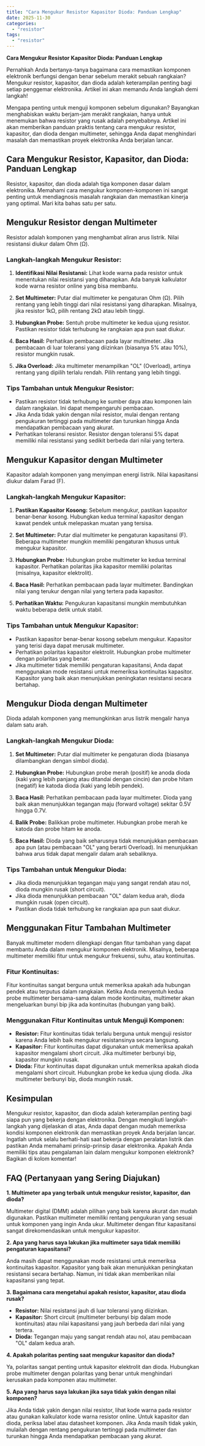 ```yaml
---
title: "Cara Mengukur Resistor Kapasitor Dioda: Panduan Lengkap"
date: 2025-11-30
categories: 
  - "resistor"
tags: 
  - "resistor"
---
```


**Cara Mengukur Resistor Kapasitor Dioda: Panduan Lengkap**

Pernahkah Anda bertanya-tanya bagaimana cara memastikan komponen elektronik berfungsi dengan benar sebelum merakit sebuah rangkaian? Mengukur resistor, kapasitor, dan dioda adalah keterampilan penting bagi setiap penggemar elektronika. Artikel ini akan memandu Anda langkah demi langkah!

Mengapa penting untuk menguji komponen sebelum digunakan? Bayangkan menghabiskan waktu berjam-jam merakit rangkaian, hanya untuk menemukan bahwa resistor yang rusak adalah penyebabnya. Artikel ini akan memberikan panduan praktis tentang cara mengukur resistor, kapasitor, dan dioda dengan multimeter, sehingga Anda dapat menghindari masalah dan memastikan proyek elektronika Anda berjalan lancar.

## Cara Mengukur Resistor, Kapasitor, dan Dioda: Panduan Lengkap

Resistor, kapasitor, dan dioda adalah tiga komponen dasar dalam elektronika. Memahami cara mengukur komponen-komponen ini sangat penting untuk mendiagnosis masalah rangkaian dan memastikan kinerja yang optimal. Mari kita bahas satu per satu.

## Mengukur Resistor dengan Multimeter

Resistor adalah komponen yang menghambat aliran arus listrik. Nilai resistansi diukur dalam Ohm (Ω).

### Langkah-langkah Mengukur Resistor:

1. **Identifikasi Nilai Resistansi:** Lihat kode warna pada resistor untuk menentukan nilai resistansi yang diharapkan. Ada banyak kalkulator kode warna resistor online yang bisa membantu.
    
2. **Set Multimeter:** Putar dial multimeter ke pengaturan Ohm (Ω). Pilih rentang yang lebih tinggi dari nilai resistansi yang diharapkan. Misalnya, jika resistor 1kΩ, pilih rentang 2kΩ atau lebih tinggi.
    
3. **Hubungkan Probe:** Sentuh probe multimeter ke kedua ujung resistor. Pastikan resistor tidak terhubung ke rangkaian apa pun saat diukur.
    
4. **Baca Hasil:** Perhatikan pembacaan pada layar multimeter. Jika pembacaan di luar toleransi yang diizinkan (biasanya 5% atau 10%), resistor mungkin rusak.
    
5. **Jika Overload:** Jika multimeter menampilkan "OL" (Overload), artinya rentang yang dipilih terlalu rendah. Pilih rentang yang lebih tinggi.
    

### Tips Tambahan untuk Mengukur Resistor:

- Pastikan resistor tidak terhubung ke sumber daya atau komponen lain dalam rangkaian. Ini dapat mempengaruhi pembacaan.
- Jika Anda tidak yakin dengan nilai resistor, mulai dengan rentang pengukuran tertinggi pada multimeter dan turunkan hingga Anda mendapatkan pembacaan yang akurat.
- Perhatikan toleransi resistor. Resistor dengan toleransi 5% dapat memiliki nilai resistansi yang sedikit berbeda dari nilai yang tertera.

## Mengukur Kapasitor dengan Multimeter

Kapasitor adalah komponen yang menyimpan energi listrik. Nilai kapasitansi diukur dalam Farad (F).

### Langkah-langkah Mengukur Kapasitor:

1. **Pastikan Kapasitor Kosong:** Sebelum mengukur, pastikan kapasitor benar-benar kosong. Hubungkan kedua terminal kapasitor dengan kawat pendek untuk melepaskan muatan yang tersisa.
    
2. **Set Multimeter:** Putar dial multimeter ke pengaturan kapasitansi (F). Beberapa multimeter mungkin memiliki pengaturan khusus untuk mengukur kapasitor.
    
3. **Hubungkan Probe:** Hubungkan probe multimeter ke kedua terminal kapasitor. Perhatikan polaritas jika kapasitor memiliki polaritas (misalnya, kapasitor elektrolit).
    
4. **Baca Hasil:** Perhatikan pembacaan pada layar multimeter. Bandingkan nilai yang terukur dengan nilai yang tertera pada kapasitor.
    
5. **Perhatikan Waktu:** Pengukuran kapasitansi mungkin membutuhkan waktu beberapa detik untuk stabil.
    

### Tips Tambahan untuk Mengukur Kapasitor:

- Pastikan kapasitor benar-benar kosong sebelum mengukur. Kapasitor yang terisi daya dapat merusak multimeter.
- Perhatikan polaritas kapasitor elektrolit. Hubungkan probe multimeter dengan polaritas yang benar.
- Jika multimeter tidak memiliki pengaturan kapasitansi, Anda dapat menggunakan mode resistansi untuk memeriksa kontinuitas kapasitor. Kapasitor yang baik akan menunjukkan peningkatan resistansi secara bertahap.

## Mengukur Dioda dengan Multimeter

Dioda adalah komponen yang memungkinkan arus listrik mengalir hanya dalam satu arah.

### Langkah-langkah Mengukur Dioda:

1. **Set Multimeter:** Putar dial multimeter ke pengaturan dioda (biasanya dilambangkan dengan simbol dioda).
    
2. **Hubungkan Probe:** Hubungkan probe merah (positif) ke anoda dioda (kaki yang lebih panjang atau ditandai dengan cincin) dan probe hitam (negatif) ke katoda dioda (kaki yang lebih pendek).
    
3. **Baca Hasil:** Perhatikan pembacaan pada layar multimeter. Dioda yang baik akan menunjukkan tegangan maju (forward voltage) sekitar 0.5V hingga 0.7V.
    
4. **Balik Probe:** Balikkan probe multimeter. Hubungkan probe merah ke katoda dan probe hitam ke anoda.
    
5. **Baca Hasil:** Dioda yang baik seharusnya tidak menunjukkan pembacaan apa pun (atau pembacaan "OL" yang berarti Overload). Ini menunjukkan bahwa arus tidak dapat mengalir dalam arah sebaliknya.
    

### Tips Tambahan untuk Mengukur Dioda:

- Jika dioda menunjukkan tegangan maju yang sangat rendah atau nol, dioda mungkin rusak (short circuit).
- Jika dioda menunjukkan pembacaan "OL" dalam kedua arah, dioda mungkin rusak (open circuit).
- Pastikan dioda tidak terhubung ke rangkaian apa pun saat diukur.

## Menggunakan Fitur Tambahan Multimeter

Banyak multimeter modern dilengkapi dengan fitur tambahan yang dapat membantu Anda dalam mengukur komponen elektronik. Misalnya, beberapa multimeter memiliki fitur untuk mengukur frekuensi, suhu, atau kontinuitas.

### Fitur Kontinuitas:

Fitur kontinuitas sangat berguna untuk memeriksa apakah ada hubungan pendek atau terputus dalam rangkaian. Ketika Anda menyentuh kedua probe multimeter bersama-sama dalam mode kontinuitas, multimeter akan mengeluarkan bunyi bip jika ada kontinuitas (hubungan yang baik).

### Menggunakan Fitur Kontinuitas untuk Menguji Komponen:

- **Resistor:** Fitur kontinuitas tidak terlalu berguna untuk menguji resistor karena Anda lebih baik mengukur resistansinya secara langsung.
- **Kapasitor:** Fitur kontinuitas dapat digunakan untuk memeriksa apakah kapasitor mengalami short circuit. Jika multimeter berbunyi bip, kapasitor mungkin rusak.
- **Dioda:** Fitur kontinuitas dapat digunakan untuk memeriksa apakah dioda mengalami short circuit. Hubungkan probe ke kedua ujung dioda. Jika multimeter berbunyi bip, dioda mungkin rusak.

## Kesimpulan

Mengukur resistor, kapasitor, dan dioda adalah keterampilan penting bagi siapa pun yang bekerja dengan elektronika. Dengan mengikuti langkah-langkah yang dijelaskan di atas, Anda dapat dengan mudah memeriksa kondisi komponen elektronik dan memastikan proyek Anda berjalan lancar. Ingatlah untuk selalu berhati-hati saat bekerja dengan peralatan listrik dan pastikan Anda memahami prinsip-prinsip dasar elektronika. Apakah Anda memiliki tips atau pengalaman lain dalam mengukur komponen elektronik? Bagikan di kolom komentar!

## FAQ (Pertanyaan yang Sering Diajukan)

**1\. Multimeter apa yang terbaik untuk mengukur resistor, kapasitor, dan dioda?**

Multimeter digital (DMM) adalah pilihan yang baik karena akurat dan mudah digunakan. Pastikan multimeter memiliki rentang pengukuran yang sesuai untuk komponen yang ingin Anda ukur. Multimeter dengan fitur kapasitansi sangat direkomendasikan untuk mengukur kapasitor.

**2\. Apa yang harus saya lakukan jika multimeter saya tidak memiliki pengaturan kapasitansi?**

Anda masih dapat menggunakan mode resistansi untuk memeriksa kontinuitas kapasitor. Kapasitor yang baik akan menunjukkan peningkatan resistansi secara bertahap. Namun, ini tidak akan memberikan nilai kapasitansi yang tepat.

**3\. Bagaimana cara mengetahui apakah resistor, kapasitor, atau dioda rusak?**

- **Resistor:** Nilai resistansi jauh di luar toleransi yang diizinkan.
- **Kapasitor:** Short circuit (multimeter berbunyi bip dalam mode kontinuitas) atau nilai kapasitansi yang jauh berbeda dari nilai yang tertera.
- **Dioda:** Tegangan maju yang sangat rendah atau nol, atau pembacaan "OL" dalam kedua arah.

**4\. Apakah polaritas penting saat mengukur kapasitor dan dioda?**

Ya, polaritas sangat penting untuk kapasitor elektrolit dan dioda. Hubungkan probe multimeter dengan polaritas yang benar untuk menghindari kerusakan pada komponen atau multimeter.

**5\. Apa yang harus saya lakukan jika saya tidak yakin dengan nilai komponen?**

Jika Anda tidak yakin dengan nilai resistor, lihat kode warna pada resistor atau gunakan kalkulator kode warna resistor online. Untuk kapasitor dan dioda, periksa label atau datasheet komponen. Jika Anda masih tidak yakin, mulailah dengan rentang pengukuran tertinggi pada multimeter dan turunkan hingga Anda mendapatkan pembacaan yang akurat.
